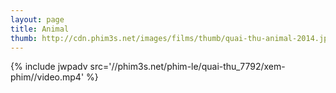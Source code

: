 ```yaml
---
layout: page
title: Animal
thumb: http://cdn.phim3s.net/images/films/thumb/quai-thu-animal-2014.jpg
---
```

{% include jwpadv src='//phim3s.net/phim-le/quai-thu_7792/xem-phim//video.mp4' %}